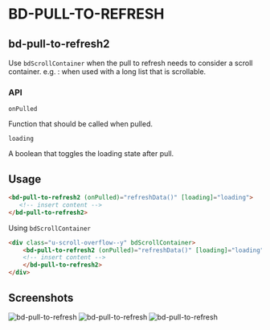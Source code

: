 # BD-PULL-TO-REFRESH

## bd-pull-to-refresh2

Use `bdScrollContainer` when the pull to refresh needs to consider a scroll container. e.g. : when used with a long list that is scrollable.

### API

`onPulled`

Function that should be called when pulled.

`loading`

A boolean that toggles the loading state after pull.


## Usage

```html
<bd-pull-to-refresh2 (onPulled)="refreshData()" [loading]="loading">
   <!-- insert content -->
</bd-pull-to-refresh2>
```

Using `bdScrollContainer`

```html
<div class="u-scroll-overflow--y" bdScrollContainer>
    <bd-pull-to-refresh2 (onPulled)="refreshData()" [loading]="loading">
    <!-- insert content -->
    </bd-pull-to-refresh2>
</div>
```

## Screenshots

![bd-pull-to-refresh](bd-pull-to-refresh-pull.png)
![bd-pull-to-refresh](bd-pull-to-refresh-release.png)
![bd-pull-to-refresh](bd-pull-to-refresh-loading.png)
